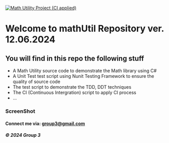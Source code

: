 [![Math Utility Project (CI applied)](https://github.com/dangto439/SWT_GiaoLANG/actions/workflows/dotnet-desktop.yml/badge.svg)](https://github.com/dangto439/SWT_GiaoLANG/actions/workflows/dotnet-desktop.yml)

# Welcome to  mathUtil Repository ver. 12.06.2024

## You will find in this repo the following stuff

* A Math Utility source code to demonstrate the Math library using C# 
* A Unit Test test script using Nunit Testing Framework to ensure the quality of source code
* The test script to demonstrate the TDD, DDT techniques
* The CI (Continuous Intergration) script to apply CI process
* ...

### ScreenShot


#### Connect me via: group3@gmail.com

##### &#169; 2024 Group 3
